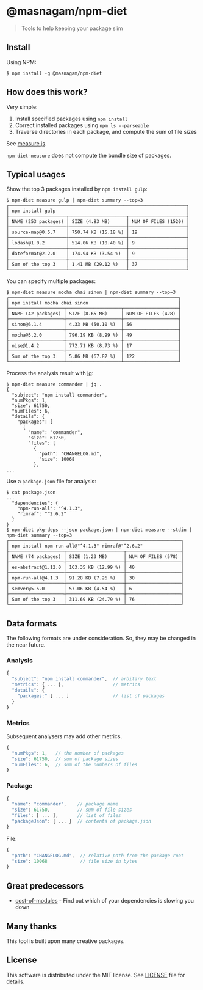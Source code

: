 # @masnagam/npm-diet

> Tools to help keeping your package slim

## Install

Using NPM:

```console
$ npm install -g @masnagam/npm-diet
```

## How does this work?

Very simple:

1. Install specified packages using `npm install`
2. Correct installed packages using `npm ls --parseable`
3. Traverse directories in each package, and compute the sum of file sizes

See [measure.js](./lib/measure.js).

`npm-diet-measure` does not compute the bundle size of packages.

## Typical usages

Show the top 3 packages installed by `npm install gulp`:

```console
$ npm-diet measure gulp | npm-diet summary --top=3
┌─────────────────────────────────────────────────────────────────┐
│ npm install gulp                                                │
├─────────────────────┬─────────────────────┬─────────────────────┤
│ NAME (253 packages) │ SIZE (4.83 MB)      │ NUM OF FILES (1520) │
├─────────────────────┼─────────────────────┼─────────────────────┤
│ source-map@0.5.7    │ 750.74 KB (15.18 %) │ 19                  │
├─────────────────────┼─────────────────────┼─────────────────────┤
│ lodash@1.0.2        │ 514.06 KB (10.40 %) │ 9                   │
├─────────────────────┼─────────────────────┼─────────────────────┤
│ dateformat@2.2.0    │ 174.94 KB (3.54 %)  │ 9                   │
├─────────────────────┼─────────────────────┼─────────────────────┤
│ Sum of the top 3    │ 1.41 MB (29.12 %)   │ 37                  │
└─────────────────────┴─────────────────────┴─────────────────────┘
```

You can specify multiple packages:

```console
$ npm-diet measure mocha chai sinon | npm-diet summary --top=3
┌──────────────────────────────────────────────────────────────┐
│ npm install mocha chai sinon                                 │
├────────────────────┬────────────────────┬────────────────────┤
│ NAME (42 packages) │ SIZE (8.65 MB)     │ NUM OF FILES (428) │
├────────────────────┼────────────────────┼────────────────────┤
│ sinon@6.1.4        │ 4.33 MB (50.10 %)  │ 56                 │
├────────────────────┼────────────────────┼────────────────────┤
│ mocha@5.2.0        │ 796.19 KB (8.99 %) │ 49                 │
├────────────────────┼────────────────────┼────────────────────┤
│ nise@1.4.2         │ 772.71 KB (8.73 %) │ 17                 │
├────────────────────┼────────────────────┼────────────────────┤
│ Sum of the top 3   │ 5.86 MB (67.82 %)  │ 122                │
└────────────────────┴────────────────────┴────────────────────┘
```

Process the analysis result with [jq]:

```console
$ npm-diet measure commander | jq .
{
  "subject": "npm install commander",
  "numPkgs": 1,
  "size": 61750,
  "numFiles": 6,
  "details": {
    "packages": [
      {
        "name": "commander",
        "size": 61750,
        "files": [
          {
            "path": "CHANGELOG.md",
            "size": 10068
          },
...
```

Use a `package.json` file for analysis:

```console
$ cat package.json
...
  "dependencies": {
    "npm-run-all": "^4.1.3",
    "rimraf": "^2.6.2"
  }
}
$ npm-diet pkg-deps --json package.json | npm-diet measure --stdin | npm-diet summary --top=3
┌───────────────────────────────────────────────────────────────┐
│ npm install npm-run-all@"^4.1.3" rimraf@"^2.6.2"              │
├────────────────────┬─────────────────────┬────────────────────┤
│ NAME (74 packages) │ SIZE (1.23 MB)      │ NUM OF FILES (578) │
├────────────────────┼─────────────────────┼────────────────────┤
│ es-abstract@1.12.0 │ 163.35 KB (12.99 %) │ 40                 │
├────────────────────┼─────────────────────┼────────────────────┤
│ npm-run-all@4.1.3  │ 91.28 KB (7.26 %)   │ 30                 │
├────────────────────┼─────────────────────┼────────────────────┤
│ semver@5.5.0       │ 57.06 KB (4.54 %)   │ 6                  │
├────────────────────┼─────────────────────┼────────────────────┤
│ Sum of the top 3   │ 311.69 KB (24.79 %) │ 76                 │
└────────────────────┴─────────────────────┴────────────────────┘
```

## Data formats

The following formats are under consideration.  So, they may be changed in the
near future.

### Analysis

```js
{
  "subject": "npm install commander",  // arbitary text
  "metrics": { ... },                  // metrics
  "details": {
    "packages:" [ ... ]                // list of packages
  }
}
```

### Metrics

Subsequent analysers may add other metrics.

```js
{
  "numPkgs": 1,   // the number of packages
  "size": 61750,  // sum of package sizes
  "numFiles": 6,  // sum of the numbers of files
}
```

### Package

```js
{
  "name": "commander",    // package name
  "size": 61750,          // sum of file sizes
  "files": [ ... ],       // list of files
  "packageJson": { ... }  // contents of package.json
}
```

File:

```js
{
  "path": "CHANGELOG.md",  // relative path from the package root
  "size": 10068            // file size in bytes
}
```

## Great predecessors

* [cost-of-modules] - Find out which of your dependencies is slowing you down

## Many thanks

This tool is built upon many creative packages.

## License

This software is distributed under the MIT license.  See [LICENSE](./LICENSE)
file for details.

[jq]: https://stedolan.github.io/jq/
[cost-of-modules]: https://github.com/siddharthkp/cost-of-modules

